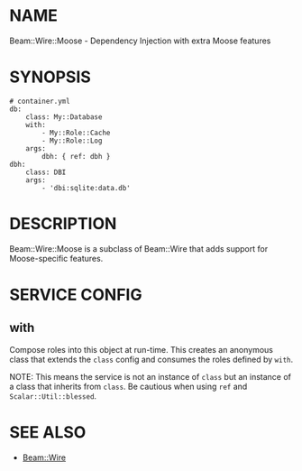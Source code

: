 # NAME

Beam::Wire::Moose - Dependency Injection with extra Moose features

# SYNOPSIS

    # container.yml
    db:
        class: My::Database
        with:
            - My::Role::Cache
            - My::Role::Log
        args:
            dbh: { ref: dbh }
    dbh:
        class: DBI
        args:
            - 'dbi:sqlite:data.db'

# DESCRIPTION

Beam::Wire::Moose is a subclass of Beam::Wire that adds support for Moose-specific
features.

# SERVICE CONFIG

## with

Compose roles into this object at run-time. This creates an anonymous class that
extends the `class` config and consumes the roles defined by `with`.

NOTE: This means the service is not an instance of `class` but an instance of
a class that inherits from `class`. Be cautious when using `ref` and
`Scalar::Util::blessed`.



# SEE ALSO

- [Beam::Wire](http://search.cpan.org/perldoc?Beam::Wire)
